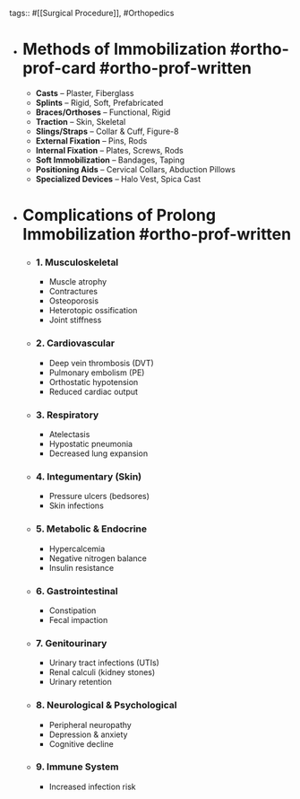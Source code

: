 tags:: #[[Surgical Procedure]], #Orthopedics

- # Methods of Immobilization #ortho-prof-card #ortho-prof-written
	- **Casts** – Plaster, Fiberglass
	- **Splints** – Rigid, Soft, Prefabricated
	- **Braces/Orthoses** – Functional, Rigid
	- **Traction** – Skin, Skeletal
	- **Slings/Straps** – Collar & Cuff, Figure-8
	- **External Fixation** – Pins, Rods
	- **Internal Fixation** – Plates, Screws, Rods
	- **Soft Immobilization** – Bandages, Taping
	- **Positioning Aids** – Cervical Collars, Abduction Pillows
	- **Specialized Devices** – Halo Vest, Spica Cast
- # Complications of Prolong Immobilization #ortho-prof-written
	- ### **1. Musculoskeletal**
		- Muscle atrophy
		- Contractures
		- Osteoporosis
		- Heterotopic ossification
		- Joint stiffness
	- ### **2. Cardiovascular**
		- Deep vein thrombosis (DVT)
		- Pulmonary embolism (PE)
		- Orthostatic hypotension
		- Reduced cardiac output
	- ### **3. Respiratory**
		- Atelectasis
		- Hypostatic pneumonia
		- Decreased lung expansion
	- ### **4. Integumentary (Skin)**
		- Pressure ulcers (bedsores)
		- Skin infections
	- ### **5. Metabolic & Endocrine**
		- Hypercalcemia
		- Negative nitrogen balance
		- Insulin resistance
	- ### **6. Gastrointestinal**
		- Constipation
		- Fecal impaction
	- ### **7. Genitourinary**
		- Urinary tract infections (UTIs)
		- Renal calculi (kidney stones)
		- Urinary retention
	- ### **8. Neurological & Psychological**
		- Peripheral neuropathy
		- Depression & anxiety
		- Cognitive decline
	- ### **9. Immune System**
		- Increased infection risk